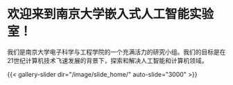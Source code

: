 # 欢迎来到南京大学嵌入式人工智能实验室！

我们是南京大学电子科学与工程学院的一个充满活力的研究小组。我们的目标是在21世纪计算机技术飞速发展的背景下，探索和解决人工智能和计算机领域。

{{< gallery-slider dir="/image/slide_home/" auto-slide="3000" >}}

<div style="display:none">
# 新闻

{{< homepage-news-zh >}}

# 快速访问

{{< quick-link-zh >}}
</div>